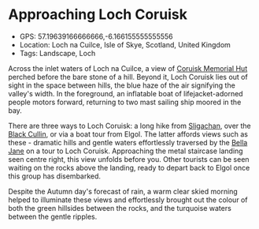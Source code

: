 # Approaching Loch Coruisk

- GPS: 57.19639166666666,-6.166155555555556
- Location: Loch na Cuilce, Isle of Skye, Scotland, United Kingdom
- Tags: Landscape, Loch

Across the inlet waters of Loch na Cuilce, a view of [Coruisk Memorial Hut](https://www.glasgowjmcs.org.uk/coruisk.php) perched before the bare stone of a hill. Beyond it, Loch Coruisk lies out of sight in the space between hills, the blue haze of the air signifying the valley's width. In the foreground, an inflatable boat of lifejacket-adorned people motors forward, returning to two mast sailing ship moored in the bay.

There are three ways to Loch Coruisk: a long hike from [Sligachan](https://en.wikipedia.org/wiki/Sligachan), over the [Black Cullin](https://en.wikipedia.org/wiki/Cuillin), or via a boat tour from Elgol. The latter affords views such as these - dramatic hills and gentle waters effortlessly traversed by the [Bella Jane](https://www.bellajane.co.uk/boattrips.asp) on a tour to Loch Coruisk. Approaching the metal staircase landing seen centre right, this view unfolds before you. Other tourists can be seen waiting on the rocks above the landing, ready to depart back to Elgol once this group has disembarked.

Despite the Autumn day's forecast of rain, a warm clear skied morning helped to illuminate these views and effortlessly brought out the colour of both the green hillsides between the rocks, and the turquoise waters between the gentle ripples.

